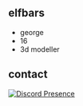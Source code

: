  <h2 align="left">elfbars</h2>

- george
- 16
- 3d modeller
 <h2 align="left">contact</h2>
 
 [![Discord Presence](https://lanyard.cnrad.dev/api/1147116997021270027)](https://discord.com/users/1147116997021270027)
